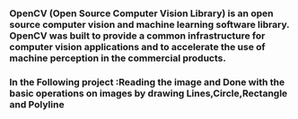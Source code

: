 ### OpenCV (Open Source Computer Vision Library) is an open source computer vision and machine learning software library. OpenCV was built to provide a common infrastructure for computer vision applications and to accelerate the use of machine perception in the commercial products. 
### In the Following project :Reading the image and Done with the basic operations on images by drawing Lines,Circle,Rectangle and Polyline  
